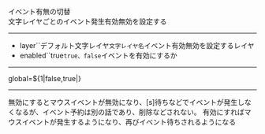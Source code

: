 イベント有無の切替  
文字レイヤごとのイベント発生有効無効を設定する

***
- layer``デフォルト文字レイヤ`文字レイヤ名`イベント有効無効を設定するレイヤ
- enabled``true`true、false`イベントを有効にするか

***
global=${1|false,true|}

***
無効にするとマウスイベントが無効になり、[s]待ちなどでイベントが発生しなくなるが、イベント予約は別の話であり、削除などされない。 有効にすればマウスイベントが発生するようになり、再びイベント待ちされるようになる

